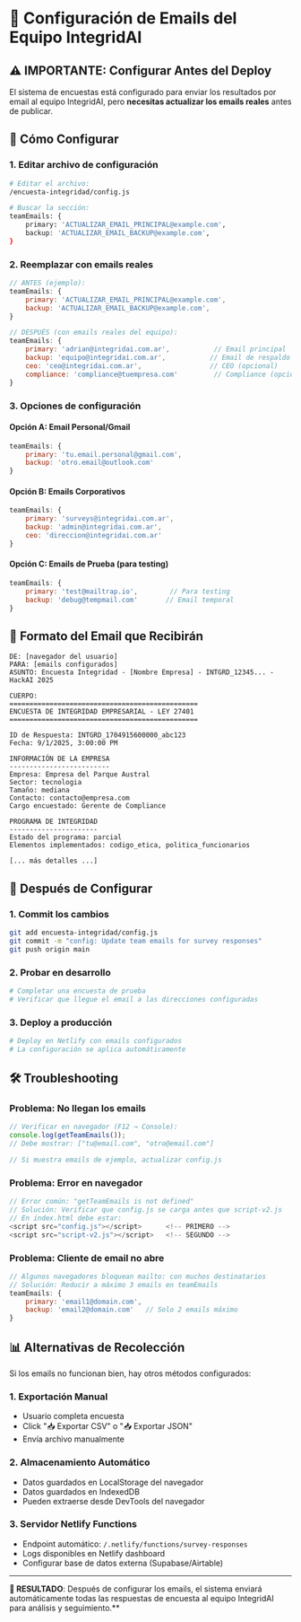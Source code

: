 # 📧 Configuración de Emails del Equipo IntegridAI

## ⚠️ **IMPORTANTE: Configurar Antes del Deploy**

El sistema de encuestas está configurado para enviar los resultados por email al equipo IntegridAI, pero **necesitas actualizar los emails reales** antes de publicar.

## 🔧 **Cómo Configurar**

### **1. Editar archivo de configuración**
```bash
# Editar el archivo:
/encuesta-integridad/config.js

# Buscar la sección:
teamEmails: {
    primary: 'ACTUALIZAR_EMAIL_PRINCIPAL@example.com',
    backup: 'ACTUALIZAR_EMAIL_BACKUP@example.com',
}
```

### **2. Reemplazar con emails reales**
```javascript
// ANTES (ejemplo):
teamEmails: {
    primary: 'ACTUALIZAR_EMAIL_PRINCIPAL@example.com',
    backup: 'ACTUALIZAR_EMAIL_BACKUP@example.com',
}

// DESPUÉS (con emails reales del equipo):
teamEmails: {
    primary: 'adrian@integridai.com.ar',           // Email principal
    backup: 'equipo@integridai.com.ar',           // Email de respaldo
    ceo: 'ceo@integridai.com.ar',                 // CEO (opcional)
    compliance: 'compliance@tuempresa.com'         // Compliance (opcional)
}
```

### **3. Opciones de configuración**

#### **Opción A: Email Personal/Gmail**
```javascript
teamEmails: {
    primary: 'tu.email.personal@gmail.com',
    backup: 'otro.email@outlook.com'
}
```

#### **Opción B: Emails Corporativos**  
```javascript
teamEmails: {
    primary: 'surveys@integridai.com.ar',
    backup: 'admin@integridai.com.ar',
    ceo: 'direccion@integridai.com.ar'
}
```

#### **Opción C: Emails de Prueba (para testing)**
```javascript
teamEmails: {
    primary: 'test@mailtrap.io',        // Para testing
    backup: 'debug@tempmail.com'       // Email temporal
}
```

## 📝 **Formato del Email que Recibirán**

```
DE: [navegador del usuario]
PARA: [emails configurados]
ASUNTO: Encuesta Integridad - [Nombre Empresa] - INTGRD_12345... - HackAI 2025

CUERPO:
===============================================
ENCUESTA DE INTEGRIDAD EMPRESARIAL - LEY 27401
===============================================

ID de Respuesta: INTGRD_1704915600000_abc123
Fecha: 9/1/2025, 3:00:00 PM

INFORMACIÓN DE LA EMPRESA
-------------------------
Empresa: Empresa del Parque Austral
Sector: tecnologia
Tamaño: mediana
Contacto: contacto@empresa.com
Cargo encuestado: Gerente de Compliance

PROGRAMA DE INTEGRIDAD  
----------------------
Estado del programa: parcial
Elementos implementados: codigo_etica, politica_funcionarios

[... más detalles ...]
```

## 🚀 **Después de Configurar**

### **1. Commit los cambios**
```bash
git add encuesta-integridad/config.js
git commit -m "config: Update team emails for survey responses"
git push origin main
```

### **2. Probar en desarrollo**
```bash
# Completar una encuesta de prueba
# Verificar que llegue el email a las direcciones configuradas
```

### **3. Deploy a producción**
```bash
# Deploy en Netlify con emails configurados
# La configuración se aplica automáticamente
```

## 🛠️ **Troubleshooting**

### **Problema: No llegan los emails**
```javascript
// Verificar en navegador (F12 → Console):
console.log(getTeamEmails()); 
// Debe mostrar: ["tu@email.com", "otro@email.com"]

// Si muestra emails de ejemplo, actualizar config.js
```

### **Problema: Error en navegador**
```javascript
// Error común: "getTeamEmails is not defined"
// Solución: Verificar que config.js se carga antes que script-v2.js
// En index.html debe estar:
<script src="config.js"></script>      <!-- PRIMERO -->
<script src="script-v2.js"></script>   <!-- SEGUNDO -->
```

### **Problema: Cliente de email no abre**
```javascript
// Algunos navegadores bloquean mailto: con muchos destinatarios
// Solución: Reducir a máximo 3 emails en teamEmails
teamEmails: {
    primary: 'email1@domain.com',
    backup: 'email2@domain.com'   // Solo 2 emails máximo
}
```

## 📊 **Alternativas de Recolección**

Si los emails no funcionan bien, hay otros métodos configurados:

### **1. Exportación Manual**
- Usuario completa encuesta
- Click "📥 Exportar CSV" o "📥 Exportar JSON"  
- Envía archivo manualmente

### **2. Almacenamiento Automático**
- Datos guardados en LocalStorage del navegador
- Datos guardados en IndexedDB
- Pueden extraerse desde DevTools del navegador

### **3. Servidor Netlify Functions**
- Endpoint automático: `/.netlify/functions/survey-responses`
- Logs disponibles en Netlify dashboard
- Configurar base de datos externa (Supabase/Airtable)

---

**🎯 RESULTADO**: Después de configurar los emails, el sistema enviará automáticamente todas las respuestas de encuesta al equipo IntegridAI para análisis y seguimiento.**
